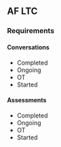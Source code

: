 ## AF LTC

### Requirements

#### Conversations
- Completed
- Ongoing
- OT
- Started

#### Assessments
- Completed
- Ongoing
- OT
- Started
